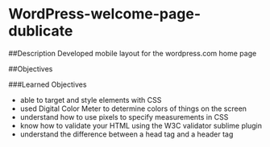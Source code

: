 # WordPress-welcome-page-dublicate

##Description
Developed mobile layout for the wordpress.com home page

##Objectives

###Learned Objectives
 - able to target and style elements with CSS
 - used Digital Color Meter to determine colors of things on the screen
 - understand how to use pixels to specify measurements in CSS
 - know how to validate your HTML using the W3C validator sublime plugin
 - understand the difference between a head tag and a header tag
 
  

